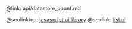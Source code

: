 @link: api/datastore_count.md

@seolinktop: [javascript ui library](https://webix.com)
@seolink: [list ui](https://webix.com/widget/list/)